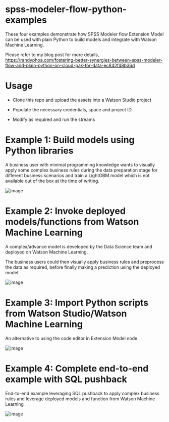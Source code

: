# spss-modeler-flow-python-examples

These four examples demonstrate how SPSS Modeler flow Extension Model can be used with plain Python to build models and integrate with Watson Machine Learning.

Please refer to my blog post for more details, https://randyphoa.com/fostering-better-synergies-between-spss-modeler-flow-and-plain-python-on-cloud-pak-for-data-ec842f48b36d


# Usage

- Clone this repo and upload the assets into a Watson Studio project

- Populate the necessary credentials, space and project ID

- Modify as required and run the streams


# Example 1: Build models using Python libraries

A business user with minimal programming knowledge wants to visually apply some complex business rules during the data preparation stage for different business scenarios and train a LightGBM model which is not available out of the box at the time of writing.

![image](https://miro.medium.com/max/1400/1*X8fpvusRp9TVXiq3wB5wgA.png)


# Example 2: Invoke deployed models/functions from Watson Machine Learning

A complex/advance model is developed by the Data Science team and deployed on Watson Machine Learning.

The business users could then visually apply business rules and preprocess the data as required, before finally making a prediction using the deployed model.

![image](https://miro.medium.com/max/1400/1*wcBXJJlM59GsEiPNRyCHsQ.png)


# Example 3: Import Python scripts from Watson Studio/Watson Machine Learning

An alternative to using the code editor in Extension Model node. 

![image](https://miro.medium.com/max/1400/1*ojRMKBGp-LpeTGUT71Oljg.png)


# Example 4: Complete end-to-end example with SQL pushback

End-to-end example leveraging SQL pushback to apply complex business rules and leverage deployed models and function from Watson Machine Learning

![image](https://miro.medium.com/max/1400/1*YM30YF5UAz9l77PN8Gj6Tw.png)
